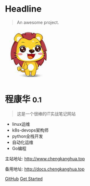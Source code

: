 # Headline

> An awesome project.


![logo](_media/lion.png)

# 程康华 <small>0.1</small>

> 这是一个很棒的IT实战笔记网站

- linux运维
- k8s-devops架构师
- python全栈开发
- 自动化运维
- Go编程

主站地址: http://www.chengkanghua.top

备用地址: http://docs.chengkanghua.top

[GitHub](https://github.com/chengkanghua)
[Get Started](/)
